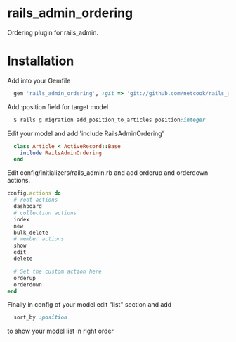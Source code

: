 rails_admin_ordering
====================

Ordering plugin for rails_admin.

Installation
====================

Add into your Gemfile

```ruby
  gem 'rails_admin_ordering', :git => 'git://github.com/netcook/rails_admin_ordering.git'
```

Add :position field for target model

```ruby
  $ rails g migration add_position_to_articles position:integer
```

Edit your model and add 'include RailsAdminOrdering'

```ruby
  class Article < ActiveRecord::Base
    include RailsAdminOrdering
  end
```

Edit config/initializers/rails_admin.rb and add orderup and orderdown actions.

```ruby
config.actions do
  # root actions
  dashboard 
  # collection actions 
  index
  new
  bulk_delete
  # member actions
  show
  edit
  delete

  # Set the custom action here
  orderup
  orderdown
end
```

Finally in config of your model edit "list" section and add

```ruby
  sort_by :position
```

to show your model list in right order
